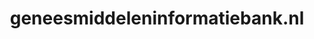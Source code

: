 ---
layout: post
title:  "geneesmiddeleninformatiebank.nl"
internal_url:  "/data/geneesmiddeleninformatiebank.nl.html"
categories: dutchgov
---